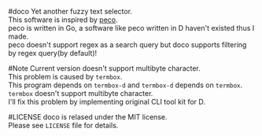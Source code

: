 #doco
Yet another fuzzy text selector.  
This software is inspired by [peco](https://github.com/peco/peco).  
peco is written in Go, a software like peco written in D haven't existed thus I made.  
peco doesn't support regex as a search query but doco supports filtering by regex query(by default)!  

#Note
Current version doesn't support multibyte character.    
This problem is caused by `termbox`.  
This program depends on `termbox-d` and `termbox-d` depends on `termbox`.    
`termbox` doesn't support multibyte character.  
I'll fix this problem by implementing original CLI tool kit for D.   

#LICENSE
doco is relased under the MIT license.  
Please see `LICENSE` file for details.  
